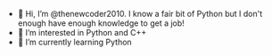 - 👋 Hi, I’m @thenewcoder2010. I know a fair bit of Python but I don't enough have enough knowledge to get a job!
- 👀 I’m interested in Python and C++
- 🌱 I’m currently learning Python


<!---
thenewcoder2010/thenewcoder2010 is a ✨ special ✨ repository because its `README.md` (this file) appears on your GitHub profile.
You can click the Preview link to take a look at your changes.
--->
